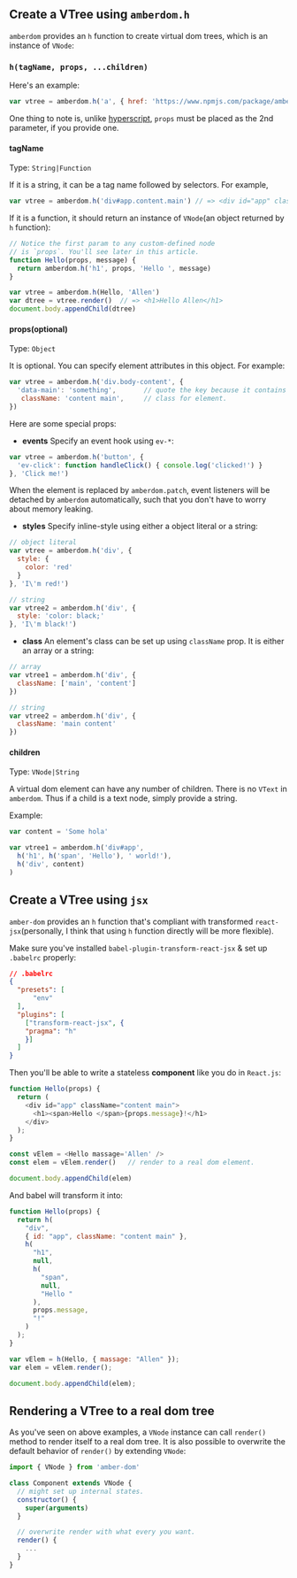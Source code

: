 ## Create a VTree using `amberdom.h`

`amberdom` provides an `h` function to create virtual dom trees, which is an instance of `VNode`:

### `h(tagName, props, ...children)`

Here's an example:

```js
var vtree = amberdom.h('a', { href: 'https://www.npmjs.com/package/amber-dom' }, 'amberdom');
```
One thing to note is, unlike [hyperscript](https://github.com/hyperhype/hyperscript), `props` must be placed as the 2nd parameter, if you provide one.

#### tagName

Type: `String|Function`

If it is a string, it can be a tag name followed by selectors. For example,

```js
var vtree = amberdom.h('div#app.content.main') // => <div id="app" class="content main"></div>
```

If it is a function, it should return an instance of `VNode`(an object returned by `h` function):

```js
// Notice the first param to any custom-defined node
// is `props`. You'll see later in this article.
function Hello(props, message) {
  return amberdom.h('h1', props, 'Hello ', message)
}

var vtree = amberdom.h(Hello, 'Allen')
var dtree = vtree.render()  // => <h1>Hello Allen</h1>
document.body.appendChild(dtree)
```

#### props(optional)

Type: `Object`

It is optional. You can specify element attributes in this object. For example:

```js
var vtree = amberdom.h('div.body-content', {
  'data-main': 'something',       // quote the key because it contains '-'.
   className: 'content main',     // class for element.
})
```

Here are some special props:

- **events**
    Specify an event hook using `ev-*`:

```js
var vtree = amberdom.h('button', {
  'ev-click': function handleClick() { console.log('clicked!') }
}, 'Click me!')
```
When the element is replaced by `amberdom.patch`, event listeners will be detached by `amberdom` automatically, such that you don't have to worry about memory leaking.

- **styles**
    Specify inline-style using either a object literal or a string:

```js
// object literal
var vtree = amberdom.h('div', {
  style: {
    color: 'red'
  }
}, 'I\'m red!')

// string
var vtree2 = amberdom.h('div', {
  style: 'color: black;'
}, 'I\'m black!')
```

- **class**
    An element's class can be set up using `className` prop. It is either an array or a string:

```js
// array
var vtree1 = amberdom.h('div', {
  className: ['main', 'content']
})

// string
var vtree2 = amberdom.h('div', {
  className: 'main content'
})
```

#### children

Type: `VNode|String`

A virtual dom element can have any number of children. There is no `VText` in `amberdom`. Thus if a child is a text node, simply provide a string.

Example:

```js
var content = 'Some hola'

var vtree1 = amberdom.h('div#app', 
  h('h1', h('span', 'Hello'), ' world!'),
  h('div', content)
)
```

## Create a VTree using `jsx`

`amber-dom` provides an `h` function that's compliant with transformed `react-jsx`(personally, I think that using `h` function directly will be more flexible).

Make sure you've installed `babel-plugin-transform-react-jsx` & set up `.babelrc` properly:

```json
// .babelrc
{
  "presets": [
      "env"
  ],
  "plugins": [
    ["transform-react-jsx", {
    "pragma": "h"
    }]
  ]
}
```

Then you'll be able to write a stateless **component** like you do in `React.js`:

```js
function Hello(props) {
  return (
    <div id="app" className="content main">
      <h1><span>Hello </span>{props.message}!</h1>
    </div>
  );
}

const vElem = <Hello massage='Allen' />
const elem = vElem.render()   // render to a real dom element.

document.body.appendChild(elem)
```

And babel will transform it into:

```js
function Hello(props) {
  return h(
    "div",
    { id: "app", className: "content main" },
    h(
      "h1",
      null,
      h(
        "span",
        null,
        "Hello "
      ),
      props.message,
      "!"
    )
  );
}

var vElem = h(Hello, { massage: "Allen" });
var elem = vElem.render();

document.body.appendChild(elem);
```

## Rendering a VTree to a real dom tree

As you've seen on above examples, a `VNode` instance can call `render()` method to render itself to a real dom tree. It is also possible to overwrite the default behavior of `render()` by extending `VNode`:


```js
import { VNode } from 'amber-dom'

class Component extends VNode {
  // might set up internal states.
  constructor() {
    super(arguments)
  }

  // overwrite render with what every you want.
  render() {
    ...
  }
}
```